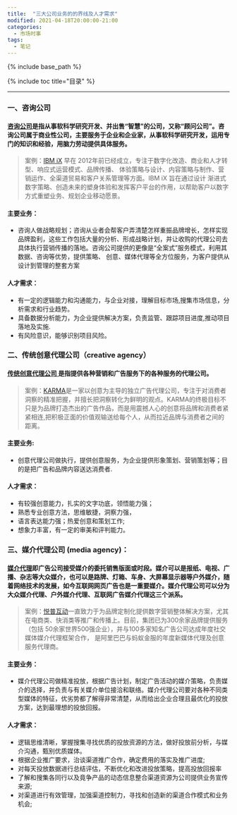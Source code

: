 ```yaml
---
title:  "三大公司业务的的界线及人才需求"
modified: 2021-04-18T20:00:00-21:00
categories: 
  - 市场时事
tags:
  - 笔记
---
```


{% include base_path %}

{% include toc title="目录" %}


---

### 一、咨询公司
####  [咨询公司](https://baike.baidu.com/item/%E5%92%A8%E8%AF%A2%E5%85%AC%E5%8F%B8)是指从事软科学研究开发、并出售“智慧”的公司，又称“顾问公司”。咨询公司属于商业性公司，主要服务于企业和企业家，从事软科学研究开发，运用专门的知识和经验，用脑力劳动提供具体服务。
>  案例：[IBM iX](https://www.ibm.com/cn-zh/services/ibmix) 早在 2012年前已经成立，专注于数字化改造、商业和人才转型、响应式运营模式、品牌传播、 体验策略与设计、内容策略与制作、营销运作、全渠道贸易和客户关系管理等方面。IBM iX 旨在通过设计 渐进式数字策略、创造未来的塑身体验和发挥客户平台的作用，以帮助客户以数字方式重塑业务、规划企业移动愿景。

#### 主要业务：
- 咨询人做战略规划；咨询从业者会帮客户弄清楚怎样重振品牌增长，怎样实现品牌盈利，这些工作包括大量的分析、形成战略计划，并让收购的代理公司去具体执行营销传播的落地。咨询公司提供的更像是“全案式”服务模式，利用其数据、咨询等优势，提供策略、 创意、媒体代理等全方位服务，为客户提供从设计到管理的整套方案

#### 人才需求：
- 有一定的逻辑能力和沟通能力，与企业对接，理解目标市场,搜集市场信息，分析需求和行业趋势。
- 具备数据分析能力，为企业提供解决方案，负责监管、跟踪项目进度,推动项目落地及实施.
- 有风险意识，能够识别项目风险。

### 二、传统创意代理公司（creative agency）
####  [传统创意代理公司 ](https://baike.baidu.com/item/%E5%92%A8%E8%AF%A2%E5%85%AC%E5%8F%B8)是指提供各种营销和广告服务下的各种服务的代理公司。

> 案例：[KARMA](http://www.karmais.me/index.html)是一家以创意为主导的独立广告代理公司，专注于对消费者洞察的精准把握，并擅长把洞察转化为鲜明的观点。KARMA的终极目标不只是为品牌打造杰出的广告作品，而是用震撼人心的创意将品牌和消费者紧紧相连,把积极正面的价值观输送给每个人，从而拉近品牌与消费者之间的距离。

#### 主要业务: 
- 创意代理公司做执行，提供创意服务，为企业提供形象策划、营销策划等；目的是把广告和品牌内容送达消费者.

#### 人才需求：
- 有较强创意能力，扎实的文字功底，领悟能力强；
- 熟悉专业创意方法，思维敏捷，洞察力强，
- 语言表达能力强；热爱创意和策划工作;
- 想象力丰富，有一定的审美和评判能力。

### 三、媒介代理公司 (media agency)：

#### [媒介代理](https://baike.baidu.com/item/%E5%AA%92%E4%BB%8B%E4%BB%A3%E7%90%86/6915958?fr=aladdin)即广告公司接受媒介的委托销售版面或时段。媒介可以是报纸、电视、广播、杂志等大众媒介，也可以是路牌、灯箱、车身、大屏幕显示器等户外媒介，随着网络技术的发展，如今互联网网页广告也是一重要媒介。媒介代理公司可以分为大众媒介代理、户外媒介代理、互联网广告媒介代理这三个派系。
> 案例：[悦普互动](http://www.eshyp.com/a/jituanjieshao/guanyuyuepu/)一直致力于为品牌定制化提供数字营销整体解决方案，尤其在电商类、快消类等推广和传播上。目前，集团已为300余家品牌提供服务（包括 50余家世界500强企业），并与100多家知名广告公司达成年度社交媒体媒介代理框架合作， 是阿里巴巴与蚂蚁金服的年度新媒体代理及创意服务代理商。

#### 主要业务：
- 媒介代理公司做精准投放，根据广告计划，制定广告活动的媒介策略，负责媒介的选择，并负责与有关媒介单位接洽和联络。媒介代理公司要对各种不同类型媒体的特征，优劣势都了解得非常清楚，从而给出企业合理且最优化的投放方案，达到最理想的投放回报。

#### 人才需求：
- 逻辑思维清晰，掌握搜集寻找优质的投放资源的方法，做好投放前分析，与媒介沟通，甄别优质媒体。
- 根据企业推广要求，治谈渠道推广合作，确定费用的落实及推广进度;
- 对每天投放数据进行总结评估，不断优化和改进投放策略，提高投放回报率
- 了解和搜集各同行以及竟争产品的动态信息整合渠道资源为公司提供业务宣传来源;
- 对渠道进行有效管理，加强渠道控制力，寻找和创造新的渠道合作模式和业务机会;



